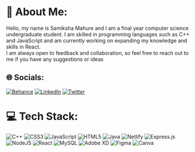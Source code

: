 # 💫 About Me:
Hello, my name is Samiksha Mahure and I am a final year computer science undergraduate student. I am skilled in programming languages such as C++ and JavaScript and am currently working on expanding my knowledge and skills in React.<br> I am always open to feedback and collaboration, so feel free to reach out to me if you have any suggestions or ideas


## 🌐 Socials:
[![Behance](https://img.shields.io/badge/Behance-1769ff?logo=behance&logoColor=white)](https://behance.net/samikshamahure) [![LinkedIn](https://img.shields.io/badge/LinkedIn-%230077B5.svg?logo=linkedin&logoColor=white)](https://linkedin.com/in/samiksha-mahure) [![Twitter](https://img.shields.io/badge/Twitter-%231DA1F2.svg?logo=Twitter&logoColor=white)](https://twitter.com/samikshamahure) 

# 💻 Tech Stack:
![C++](https://img.shields.io/badge/c++-%2300599C.svg?style=for-the-badge&logo=c%2B%2B&logoColor=white) ![CSS3](https://img.shields.io/badge/css3-%231572B6.svg?style=for-the-badge&logo=css3&logoColor=white) ![JavaScript](https://img.shields.io/badge/javascript-%23323330.svg?style=for-the-badge&logo=javascript&logoColor=%23F7DF1E) ![HTML5](https://img.shields.io/badge/html5-%23E34F26.svg?style=for-the-badge&logo=html5&logoColor=white) ![Java](https://img.shields.io/badge/java-%23ED8B00.svg?style=for-the-badge&logo=java&logoColor=white) ![Netlify](https://img.shields.io/badge/netlify-%23000000.svg?style=for-the-badge&logo=netlify&logoColor=#00C7B7) ![Express.js](https://img.shields.io/badge/express.js-%23404d59.svg?style=for-the-badge&logo=express&logoColor=%2361DAFB) ![NodeJS](https://img.shields.io/badge/node.js-6DA55F?style=for-the-badge&logo=node.js&logoColor=white) ![React](https://img.shields.io/badge/react-%2320232a.svg?style=for-the-badge&logo=react&logoColor=%2361DAFB) ![MySQL](https://img.shields.io/badge/mysql-%2300f.svg?style=for-the-badge&logo=mysql&logoColor=white) ![Adobe XD](https://img.shields.io/badge/Adobe%20XD-470137?style=for-the-badge&logo=Adobe%20XD&logoColor=#FF61F6) 	![Figma](https://img.shields.io/badge/figma-%23F24E1E.svg?style=for-the-badge&logo=figma&logoColor=white) ![Canva](https://img.shields.io/badge/Canva-%2300C4CC.svg?style=for-the-badge&logo=Canva&logoColor=white)
<!-- # 📊 GitHub Stats: -->
<!-- ![](https://github-readme-stats.vercel.app/api?username=samiksha-14&theme=dark&hide_border=false&include_all_commits=false&count_private=false)<br/> -->
<!-- ![](https://github-readme-streak-stats.herokuapp.com/?user=samiksha-14&theme=dark&hide_border=false)<br/> -->
<!-- ![](https://github-readme-stats.vercel.app/api/top-langs/?username=samiksha-14&theme=dark&hide_border=false&include_all_commits=false&count_private=false&layout=compact) -->

<!-- Proudly created with GPRM ( https://gprm.itsvg.in ) -->
